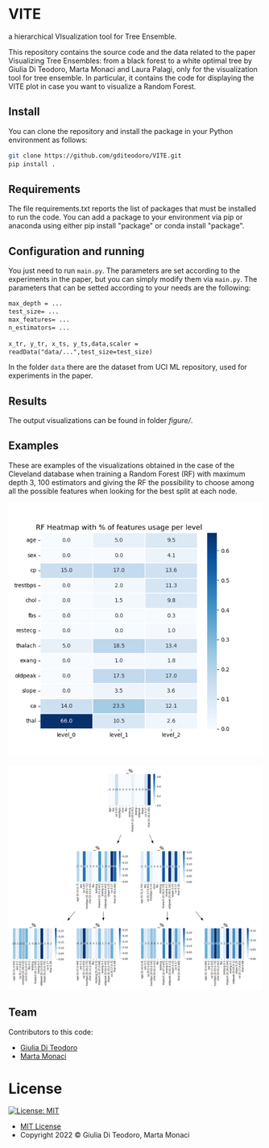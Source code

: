 # VITE
a hierarchical VIsualization tool for Tree Ensemble.

This repository contains the source code and the data related to the paper Visualizing Tree Ensembles: from a black forest to a
white optimal tree by Giulia Di Teodoro, Marta Monaci and Laura Palagi, only for the visualization tool for tree ensemble. 
In particular, it contains the code for displaying the VITE plot in case you want to visualize a Random Forest.


## Install

You can clone the repository and install the package in your Python environment as follows:

```bash
git clone https://github.com/gditeodoro/VITE.git
pip install .
```

## Requirements

The file requirements.txt reports the list of packages that must be installed to run the code. You can add a package to your environment via pip or anaconda using either pip install "package" or conda install "package".

## Configuration and running

You just need to run `main.py`. 
The parameters are set according to the experiments in the paper, but you can simply modify them via `main.py`. 
The parameters that can be setted according to your needs are the following:
```
max_depth = ...
test_size= ...
max_features= ...
n_estimators= ...

x_tr, y_tr, x_ts, y_ts,data,scaler = readData("data/...",test_size=test_size)
```
In the folder `data` there are the dataset from UCI ML repository, used for experiments in the paper.

## Results

The output visualizations can be found in folder *figure/*.

## Examples

These are examples of the visualizations obtained in the case of the Cleveland database when training a Random Forest (RF) with maximum depth 3, 100 estimators and giving the RF the possibility to choose among all the possible features when looking for the best split at each node.

<p align="center">
  <img width="540" src="https://github.com/gditeodoro/VITE/blob/main/figure/heat_map.png"/>
</p>

<p align="center">
  <img width="1040" src="https://github.com/gditeodoro/VITE/blob/main/figure/tree_heatmap.png"/>
</p>

## Team

Contributors to this code:

* [Giulia Di Teodoro](https://github.com/gditeodoro)
* [Marta Monaci](https://github.com/m-monaci)

# License

[![License: MIT](https://img.shields.io/badge/License-MIT-yellow.svg)](https://opensource.org/licenses/MIT)

* [MIT License](https://opensource.org/licenses/mit-license.php)
* Copyright 2022 © Giulia Di Teodoro, Marta Monaci
